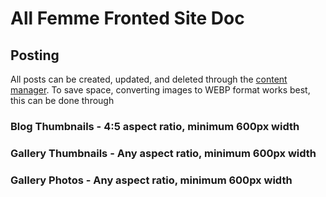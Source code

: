# All Femme Fronted Site Doc
## Posting
All posts can be created, updated, and deleted through the [content manager](www.allfemmefronted.com/admin).
To save space, converting images to WEBP format works best, this can be done through 

### Blog Thumbnails - 4:5 aspect ratio, minimum 600px width 
### Gallery Thumbnails - Any aspect ratio, minimum 600px width
### Gallery Photos - Any aspect ratio, minimum 600px width
